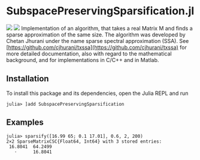 # SubspacePreservingSparsification.jl
[![][docs-stab-img]][docs-stab-url] [![][docs-dev-img]][docs-dev-url]
Implementation of an algorithm, that takes a real Matrix M and finds a sparse approximation of the same size. The algorithm was developed by Chetan Jhurani under the name sparse spectral approximation (SSA). See [https://github.com/cjhurani/txssa](https://github.com/cjhurani/txssa) for more detailed documentation, also with regard to the mathematical background, and for implementations in C/C++ and in Matlab.

## Installation
To install this package and its dependencies, open the Julia REPL and run 
```julia-repl
julia> ]add SubspacePreservingSparsification
```

## Examples
```jldoctest
julia> sparsify([16.99 65; 0.1 17.01], 0.6, 2, 200)
2×2 SparseMatrixCSC{Float64, Int64} with 3 stored entries:
 16.8041  64.2499
   ⋅      16.8041
```

[docs-stab-img]: https://img.shields.io/badge/docs-stable-blue.svg
[docs-stab-url]: https://adrhill.github.io/ExplainableAI.jl/stable

[docs-dev-img]: https://img.shields.io/badge/docs-main-blue.svg
[docs-dev-url]: https://adrhill.github.io/ExplainableAI.jl/dev